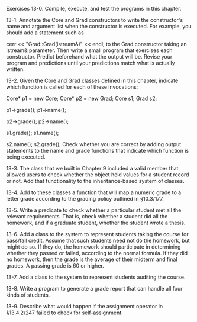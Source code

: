 Exercises
13-0. Compile, execute, and test the programs in this chapter.

13-1. Annotate the Core and Grad constructors to write the constructor's name and argument list when the constructor is executed. For example, you should add a statement such as

cerr << "Grad::Grad(istream&)" << endl;
to the Grad constructor taking an istream& parameter. Then write a small program that exercises each constructor. Predict beforehand what the output will be. Revise your program and predictions until your predictions match what is actually written.

13-2. Given the Core and Grad classes defined in this chapter, indicate which function is called for each of these invocations:

Core* p1 = new Core;
Core* p2 = new Grad;
Core s1;
Grad s2;

p1->grade();
p1->name();

p2->grade();
p2->name();

s1.grade();
s1.name();

s2.name();
s2.grade();
Check whether you are correct by adding output statements to the name and grade functions that indicate which function is being executed.

13-3. The class that we built in Chapter 9 included a valid member that allowed users to check whether the object held values for a student record or not. Add that functionality to the inheritance-based system of classes.

13-4. Add to these classes a function that will map a numeric grade to a letter grade according to the grading policy outlined in §10.3/177.

13-5. Write a predicate to check whether a particular student met all the relevant requirements. That is, check whether a student did all the homework, and if a graduate student, whether the student wrote a thesis.

13-6. Add a class to the system to represent students taking the course for pass/fail credit. Assume that such students need not do the homework, but might do so. If they do, the homework should participate in determining whether they passed or failed, according to the normal formula. If they did no homework, then the grade is the average of their midterm and final grades. A passing grade is 60 or higher.

13-7. Add a class to the system to represent students auditing the course.

13-8. Write a program to generate a grade report that can handle all four kinds of students.

13-9. Describe what would happen if the assignment operator in §13.4.2/247 failed to check for self-assignment.


